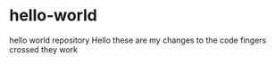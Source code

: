 # hello-world
hello world repository
Hello
these are my changes to the code 
fingers crossed they work
